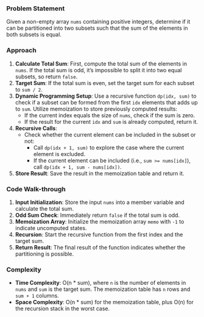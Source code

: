 ### Problem Statement
Given a non-empty array `nums` containing positive integers, determine if it can be partitioned into two subsets such that the sum of the elements in both subsets is equal.

### Approach
1. **Calculate Total Sum**: First, compute the total sum of the elements in `nums`. If the total sum is odd, it’s impossible to split it into two equal subsets, so return `false`.
2. **Target Sum**: If the total sum is even, set the target sum for each subset to `sum / 2`.
3. **Dynamic Programming Setup**: Use a recursive function `dp(idx, sum)` to check if a subset can be formed from the first `idx` elements that adds up to `sum`. Utilize memoization to store previously computed results:
   - If the current index equals the size of `nums`, check if the sum is zero.
   - If the result for the current `idx` and `sum` is already computed, return it.
4. **Recursive Calls**:
   - Check whether the current element can be included in the subset or not:
     - Call `dp(idx + 1, sum)` to explore the case where the current element is excluded.
     - If the current element can be included (i.e., `sum >= nums[idx]`), call `dp(idx + 1, sum - nums[idx])`.
5. **Store Result**: Save the result in the memoization table and return it.

### Code Walk-through
1. **Input Initialization**: Store the input `nums` into a member variable and calculate the total sum.
2. **Odd Sum Check**: Immediately return `false` if the total sum is odd.
3. **Memoization Array**: Initialize the memoization array `memo` with `-1` to indicate uncomputed states.
4. **Recursion**: Start the recursive function from the first index and the target sum.
5. **Return Result**: The final result of the function indicates whether the partitioning is possible.

### Complexity
- **Time Complexity**: O(n * sum), where `n` is the number of elements in `nums` and `sum` is the target sum. The memoization table has `n` rows and `sum + 1` columns.
- **Space Complexity**: O(n * sum) for the memoization table, plus O(n) for the recursion stack in the worst case.
